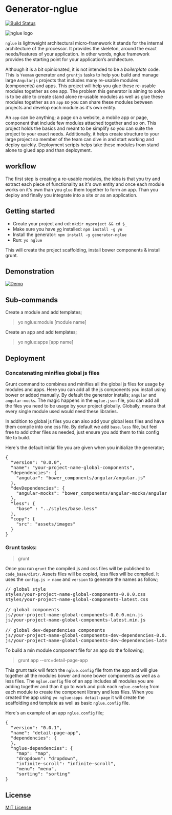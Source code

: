 # Generator-nglue
[![Build Status](https://secure.travis-ci.org/eladelrom/generator-nglue.png?branch=master)](https://travis-ci.org/eladelrom/generator-nglue)

![nglue logo](https://raw.github.com/eladelrom/poet/ei-pages/effectiveidea/public/images/nglue-logo-small.jpg)

`nglue` is lightweight architectural micro-framework it stands for the internal architecture of the processor. It provides the skeleton, around the exact needs/features of your application. In other words, nglue framework provides the starting point for your application’s architecture.

Although it is a bit opinionated, it is not intended to be a *boilerplate* code.  This is `Yeoman` generator and `gruntjs` tasks to help you build and manage large `Angularjs` projects that includes many re-usable modules (components) and apps.  This project will help you glue these re-usable modules together as one app.
The problem this generator is aiming to solve is to be able to create stand alone re-usable modules as well as glue these modules together as an `app` so you can share these modules between projects and develop each module as it's own entity.

An `app` can be anything; a page on a website, a mobile app or page, component that include few modules attached together and so on.  This project holds the basics and meant to be simplify so you can suite the project to your exact needs. Additionally, it helps create structure to your large project so member of the team can dive in and start working and deploy quickly.
Deployment scripts helps take these modules from stand alone to glued app and than deployment.

## workflow

The first step is creating a re-usable modules, the idea is that you try and extract each piece of functionality as it's own entity
and once each module works on it's own than you `glue` them together to form an app.  Than you deploy and finally you integrate into a site or as an application.

## Getting started
- Create your project and cd: `mkdir myproject && cd $_`
- Make sure you have [yo](https://github.com/yeoman/yo) installed:
    `npm install -g yo`
- Install the generator: `npm install -g generator-nglue`
- Run: `yo nglue`

This will create the project scaffolding, install bower components & install grunt.

## Demonstration

[![Demo](https://raw.github.com/EladElrom/poet/ei-pages/effectiveidea/public/images/nglue-asciiio.jpg)](http://ascii.io/a/4165/)

## Sub-commands

Create a module and add templates;

> yo nglue:module [module name]

Create an app and add templates;

> yo nglue:apps [app name]

## Deployment

### Concatenating minifies global js files

Grunt command to combines and minifies all the global js files for usage by modules and apps.  Here you can add all the js components you install using bower or added manually.  By default the generator installs; `angular` and `angular-mocks`.
The magic happens in the `nglue.json` file, you can add all the files you need to be usage by your project globally.  Globally, means that every single module used would need these libraries.

In addition to global js files you can also add your global less files and have them compile into one css file.  By default we add `base.less` file, but feel free to add other files as needed, just ensure you add them to this config file to build.

Here's the default initial file you are given when you initialize the generator;

<pre>
{
  "version": "0.0.0",
  "name": "your-project-name-global-components",
  "dependencies": {
    "angular": "bower_components/angular/angular.js"
  },
  "devDependencies": {
    "angular-mocks": "bower_components/angular-mocks/angular-mocks.js"
  },
  "less": {
    "base" : "../styles/base.less"
  },
  "copy": {
    "src": "assets/images"
  }
}
</pre>

### Grunt tasks:

>grunt

Once you run `grunt` the compiled js and css files will be published to `code_base/dist/`.  Assets files will be copied, less files will be compiled.
It uses the `config.js > name` and `version` to generate the names as follow;

<pre>
// global style
styles/your-project-name-global-components-0.0.0.css
styles/your-project-name-global-components-latest.css

// global components
js/your-project-name-global-components-0.0.0.min.js
js/your-project-name-global-components-latest.min.js

// global dev-dependencies components
js/your-project-name-global-components-dev-dependencies-0.0.0.min.js
js/your-project-name-global-components-dev-dependencies-latest.min.js
</pre>

To build a min module component file for an app do the following;

> grunt app --src=detail-page-app

This grunt task will fetch the `nglue.config` file from the app and will glue together all the modules bower and none bower components as well as a less files.
The `nglue.config` file of an app includes all modules you are adding together and than it go to work and pick each `nglue.confoig` from each module to create the component
library and less files.  When you created the app using `yo nglue:apps detail-page` it will create the scaffolding and template as well as basic `nglue.config` file.

Here's an example of an app `nglue.config` file;

<pre>
{
  "version": "0.0.1",
  "name": "detail-page-app",
  "dependencies": {
  },
  "nglue-dependencies": {
    "map": "map",
    "dropdown": "dropdown",
    "infinite-scroll": "infinite-scroll",
    "menu": "menu",
    "sorting": "sorting"
}
</pre>

## License
[MIT License](http://en.wikipedia.org/wiki/MIT_License)
